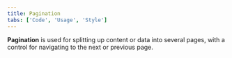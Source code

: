 ```yaml
---
title: Pagination
tabs: ['Code', 'Usage', 'Style']
---
```


**Pagination** is used for splitting up content or data into several pages, with a control for navigating to the next or previous page.

<component 
    name="Pagination"
    component="pagination" 
    variation="pagination"
    experimental="true"
    >
</component>

<component-docs component="pagination"></component-docs>
